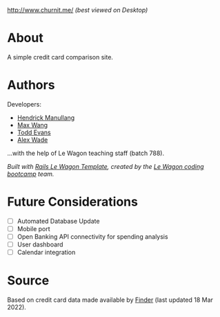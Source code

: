http://www.churnit.me/ 
_(best viewed on Desktop)_

# About #

A simple credit card comparison site.

# Authors # 

Developers:
* [Hendrick Manullang](https://github.com/diplobrat)
* [Max Wang](https://github.com/jlmaxwang)
* [Todd Evans](https://github.com/tomiev)
* [Alex Wade](https://github.com/AlexWade555)

...with the help of Le Wagon teaching staff (batch 788).

_Built with [Rails Le Wagon Template](https://github.com/lewagon/rails-templates), created by the [Le Wagon coding bootcamp](https://www.lewagon.com) team._

# Future Considerations #

- [ ] Automated Database Update
- [ ] Mobile port
- [ ] Open Banking API connectivity for spending analysis
- [ ] User dashboard
- [ ] Calendar integration

# Source #
Based on credit card data made available by [Finder](https://www.finder.com.au/credit-cards) (last updated 18 Mar 2022).
